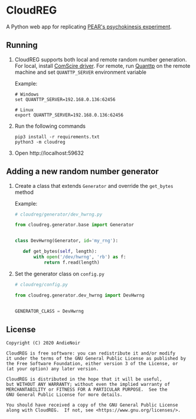 CloudREG
========

A Python web app for replicating [PEAR's psychokinesis experiment](http://noosphere.princeton.edu/rdnelson/reg.html).

Running
-------

1. CloudREG supports both local and remote random number generation. For local, install [ComScire driver](https://comscire.com/downloads/).
   For remote, run [Quanttp](https://github.com/awasisto/quanttp) on the remote machine and set `QUANTTP_SERVER`
   environment variable
   
   Example:

   ```
   # Windows
   set QUANTTP_SERVER=192.168.0.136:62456    

   # Linux
   export QUANTTP_SERVER=192.168.0.136:62456
   ```

2. Run the following commands

   ```
   pip3 install -r requirements.txt
   python3 -m cloudreg
   ```

3. Open http://localhost:59632

Adding a new random number generator
------------------------------------

1.  Create a class that extends `Generator` and override the `get_bytes` method

    Example:

    ```python
    # cloudreg/generator/dev_hwrng.py
    
    from cloudreg.generator.base import Generator
    
    
    class DevHwrng(Generator, id='my_rng'):
    
       def get_bytes(self, length):
           with open('/dev/hwrng', 'rb') as f:
               return f.read(length)
    ```

2.  Set the generator class on `config.py`

    ```python
    # cloudreg/config.py
    
    from cloudreg.generator.dev_hwrng import DevHwrng
    
    
    GENERATOR_CLASS = DevHwrng
    ```

License
-------

    Copyright (C) 2020 AndieNoir
    
    CloudREG is free software: you can redistribute it and/or modify
    it under the terms of the GNU General Public License as published by
    the Free Software Foundation, either version 3 of the License, or
    (at your option) any later version.
    
    CloudREG is distributed in the hope that it will be useful,
    but WITHOUT ANY WARRANTY; without even the implied warranty of
    MERCHANTABILITY or FITNESS FOR A PARTICULAR PURPOSE.  See the
    GNU General Public License for more details.
    
    You should have received a copy of the GNU General Public License
    along with CloudREG.  If not, see <https://www.gnu.org/licenses/>.
